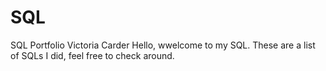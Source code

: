 # SQL
SQL Portfolio
Victoria Carder
Hello, wwelcome to my SQL. These are a list of SQLs I did, feel free to check around.
